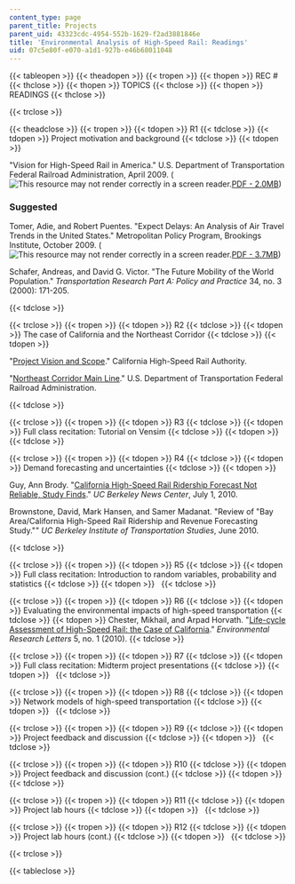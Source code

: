 ```yaml
---
content_type: page
parent_title: Projects
parent_uid: 43323cdc-4954-552b-1629-f2ad3881846e
title: 'Environmental Analysis of High-Speed Rail: Readings'
uid: 07c5e80f-e070-a1d1-927b-e46b68011048
---
```


{{< tableopen >}}
{{< theadopen >}}
{{< tropen >}}
{{< thopen >}}
REC #
{{< thclose >}}
{{< thopen >}}
TOPICS
{{< thclose >}}
{{< thopen >}}
READINGS
{{< thclose >}}

{{< trclose >}}

{{< theadclose >}}
{{< tropen >}}
{{< tdopen >}}
R1
{{< tdclose >}}
{{< tdopen >}}
Project motivation and background
{{< tdclose >}}
{{< tdopen >}}


"Vision for High-Speed Rail in America." U.S. Department of Transportation Federal Railroad Administration, April 2009. (![This resource may not render correctly in a screen reader.](/images/inacessible.gif)[PDF - 2.0MB](http://www.fra.dot.gov/Elib/Document/1468))

### Suggested

Tomer, Adie, and Robert Puentes. "Expect Delays: An Analysis of Air Travel Trends in the United States." Metropolitan Policy Program, Brookings Institute, October 2009. (![This resource may not render correctly in a screen reader.](/images/inacessible.gif)[PDF - 3.7MB](https://www.brookings.edu/research/expect-delays-an-analysis-of-air-travel-trends-in-the-united-states/))

Schafer, Andreas, and David G. Victor. "The Future Mobility of the World Population." _Transportation Research Part A: Policy and Practice_ 34, no. 3 (2000): 171-205.


{{< tdclose >}}

{{< trclose >}}
{{< tropen >}}
{{< tdopen >}}
R2
{{< tdclose >}}
{{< tdopen >}}
The case of California and the Northeast Corridor
{{< tdclose >}}
{{< tdopen >}}


"[Project Vision and Scope](http://web.archive.org/web/20120208082350/http://cahighspeedrail.ca.gov/project_vision.aspx)." California High-Speed Rail Authority.

"[Northeast Corridor Main Line](https://web.archive.org/web/20110411221532/http://www.fra.dot.gov/rpd/passenger/643.shtml)." U.S. Department of Transportation Federal Railroad Administration.


{{< tdclose >}}

{{< trclose >}}
{{< tropen >}}
{{< tdopen >}}
R3
{{< tdclose >}}
{{< tdopen >}}
Full class recitation: Tutorial on Vensim
{{< tdclose >}}
{{< tdopen >}}
 
{{< tdclose >}}

{{< trclose >}}
{{< tropen >}}
{{< tdopen >}}
R4
{{< tdclose >}}
{{< tdopen >}}
Demand forecasting and uncertainties
{{< tdclose >}}
{{< tdopen >}}


Guy, Ann Brody. "[California High-Speed Rail Ridership Forecast Not Reliable, Study Finds](http://newscenter.berkeley.edu/2010/07/01/high_speed_rail/)." _UC Berkeley News Center_, July 1, 2010.

Brownstone, David, Mark Hansen, and Samer Madanat. "Review of "Bay Area/California High-Speed Rail Ridership and Revenue Forecasting Study."" _UC Berkeley Institute of Transportation Studies_, June 2010.


{{< tdclose >}}

{{< trclose >}}
{{< tropen >}}
{{< tdopen >}}
R5
{{< tdclose >}}
{{< tdopen >}}
Full class recitation: Introduction to random variables, probability and statistics
{{< tdclose >}}
{{< tdopen >}}
 
{{< tdclose >}}

{{< trclose >}}
{{< tropen >}}
{{< tdopen >}}
R6
{{< tdclose >}}
{{< tdopen >}}
Evaluating the environmental impacts of high-speed transportation
{{< tdclose >}}
{{< tdopen >}}
Chester, Mikhail, and Arpad Horvath. "[Life-cycle Assessment of High-Speed Rail: the Case of California](http://dx.doi.org/10.1088/1748-9326/5/1/014003)." _Environmental Research Letters_ 5, no. 1 (2010).
{{< tdclose >}}

{{< trclose >}}
{{< tropen >}}
{{< tdopen >}}
R7
{{< tdclose >}}
{{< tdopen >}}
Full class recitation: Midterm project presentations
{{< tdclose >}}
{{< tdopen >}}
 
{{< tdclose >}}

{{< trclose >}}
{{< tropen >}}
{{< tdopen >}}
R8
{{< tdclose >}}
{{< tdopen >}}
Network models of high-speed transportation
{{< tdclose >}}
{{< tdopen >}}
 
{{< tdclose >}}

{{< trclose >}}
{{< tropen >}}
{{< tdopen >}}
R9
{{< tdclose >}}
{{< tdopen >}}
Project feedback and discussion
{{< tdclose >}}
{{< tdopen >}}
 
{{< tdclose >}}

{{< trclose >}}
{{< tropen >}}
{{< tdopen >}}
R10
{{< tdclose >}}
{{< tdopen >}}
Project feedback and discussion (cont.)
{{< tdclose >}}
{{< tdopen >}}
 
{{< tdclose >}}

{{< trclose >}}
{{< tropen >}}
{{< tdopen >}}
R11
{{< tdclose >}}
{{< tdopen >}}
Project lab hours
{{< tdclose >}}
{{< tdopen >}}
 
{{< tdclose >}}

{{< trclose >}}
{{< tropen >}}
{{< tdopen >}}
R12
{{< tdclose >}}
{{< tdopen >}}
Project lab hours (cont.)
{{< tdclose >}}
{{< tdopen >}}
 
{{< tdclose >}}

{{< trclose >}}

{{< tableclose >}}